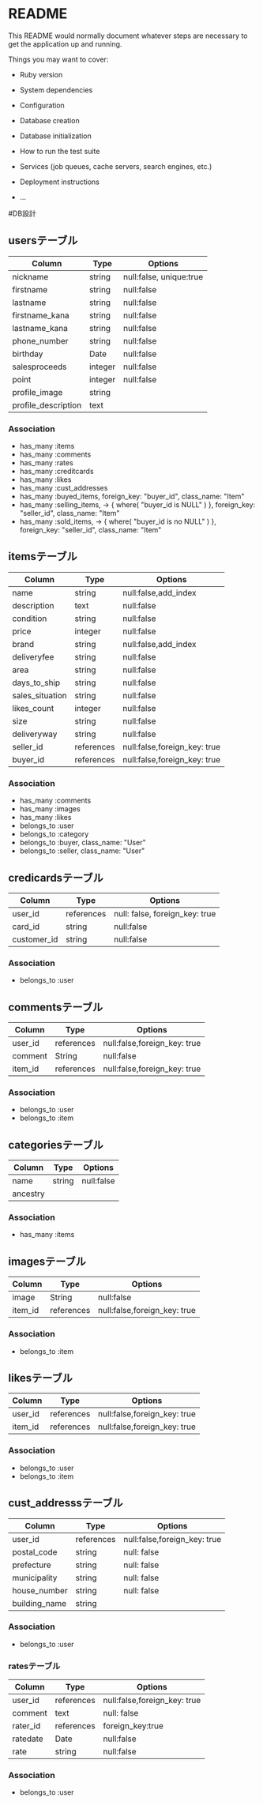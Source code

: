 # README

This README would normally document whatever steps are necessary to get the
application up and running.

Things you may want to cover:

* Ruby version

* System dependencies

* Configuration

* Database creation

* Database initialization

* How to run the test suite

* Services (job queues, cache servers, search engines, etc.)

* Deployment instructions

* ...

#DB設計


## usersテーブル
|Column|Type|Options|
|------|----|-------|
|nickname|string|null:false, unique:true|
|firstname|string|null:false|
|lastname|string|null:false|
|firstname_kana|string|null:false|
|lastname_kana|string|null:false|
|phone_number|string|null:false|
|birthday|Date|null:false|
|salesproceeds|integer|null:false|
|point|integer|null:false|
|profile_image|string||
|profile_description|text||

### Association
- has_many :items
- has_many :comments
- has_many :rates
- has_many :creditcards
- has_many :likes
- has_many :cust_addresses
- has_many :buyed_items, foreign_key: "buyer_id", class_name: "Item"
- has_many :selling_items, -> { where( "buyer_id is NULL" ) }, foreign_key: "seller_id", class_name: "Item"
- has_many :sold_items, -> { where( "buyer_id is no NULL" ) }, foreign_key: "seller_id", class_name: "Item"




## itemsテーブル
|Column|Type|Options|
|------|----|-------|
|name|string|null:false,add_index|
|description|text|null:false|
|condition|string|null:false|
|price|integer|null:false|
|brand|string|null:false,add_index|
|deliveryfee|string|null:false|
|area|string|null:false|
|days_to_ship|string|null:false|
|sales_situation|string|null:false|
|likes_count|integer|null:false|
|size|string|null:false|
|deliveryway|string|null:false|
|seller_id|references|null:false,foreign_key: true|
|buyer_id|references|null:false,foreign_key: true|

### Association
- has_many :comments
- has_many :images
- has_many :likes
- belongs_to :user
- belongs_to :category
- belongs_to :buyer, class_name: "User"
- belongs_to :seller, class_name: "User"



## credicardsテーブル
|Column|Type|Options|
|------|----|-------|
|user_id|references|null: false, foreign_key: true|
|card_id|string|null:false|
|customer_id|string|null:false|

### Association
- belongs_to :user


## commentsテーブル
|Column|Type|Options|
|------|----|-------|
|user_id|references|null:false,foreign_key: true|
|comment|String|null:false|
|item_id|references|null:false,foreign_key: true|

### Association
- belongs_to :user
- belongs_to :item


## categoriesテーブル
|Column|Type|Options|
|------|----|-------|
|name|string|null:false|
|ancestry|||


### Association
- has_many :items


## imagesテーブル
|Column|Type|Options|
|------|----|-------|
|image|String|null:false|
|item_id|references|null:false,foreign_key: true|

### Association
- belongs_to :item


## likesテーブル
|Column|Type|Options|
|------|----|-------|
|user_id|references|null:false,foreign_key: true|
|item_id|references|null:false,foreign_key: true|

### Association
- belongs_to :user
- belongs_to :item


## cust_addresssテーブル
|Column|Type|Options|
|------|----|-------|
|user_id|references|null:false,foreign_key: true|
|postal_code|string|null: false|
|prefecture|string|null: false|
|municipality|string|null: false|
|house_number|string|null: false|
|building_name|string||

### Association
- belongs_to :user


### ratesテーブル
|Column|Type|Options|
|------|----|-------|
|user_id|references|null:false,foreign_key: true|
|comment|text|null: false|
|rater_id|references|foreign_key:true|
|ratedate|Date|null:false|
|rate|string|null:false|

### Association
- belongs_to :user




